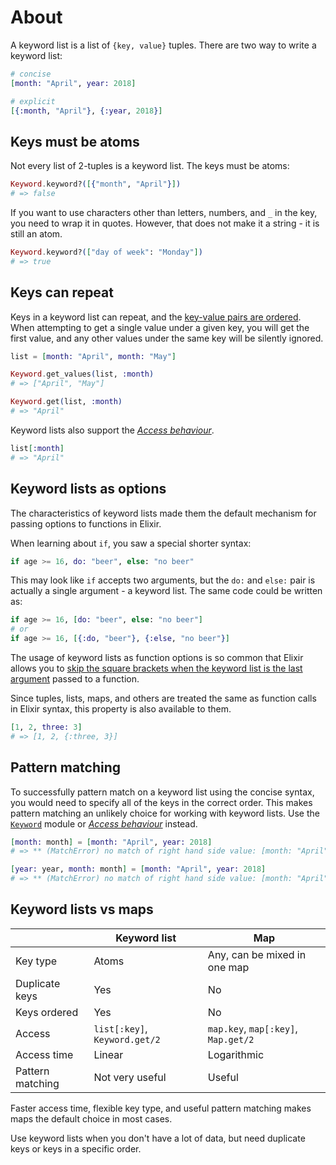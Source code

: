 # About

A keyword list is a list of `{key, value}` tuples. There are two way to write a keyword list:

```elixir
# concise
[month: "April", year: 2018]

# explicit
[{:month, "April"}, {:year, 2018}]
```

## Keys must be atoms

Not every list of 2-tuples is a keyword list. The keys must be atoms:

```elixir
Keyword.keyword?([{"month", "April"}])
# => false
```

If you want to use characters other than letters, numbers, and `_` in the key, you need to wrap it in quotes. However, that does not make it a string - it is still an atom.

```elixir
Keyword.keyword?(["day of week": "Monday"])
# => true
```

## Keys can repeat

Keys in a keyword list can repeat, and the [key-value pairs are ordered][keyword-duplicate-keys-and-ordering]. When attempting to get a single value under a given key, you will get the first value, and any other values under the same key will be silently ignored.

```elixir
list = [month: "April", month: "May"]

Keyword.get_values(list, :month)
# => ["April", "May"]

Keyword.get(list, :month)
# => "April"
```

Keyword lists also support the [_Access behaviour_][access-behaviour].

```elixir
list[:month]
# => "April"
```

## Keyword lists as options

The characteristics of keyword lists made them the default mechanism for passing options to functions in Elixir.

When learning about `if`, you saw a special shorter syntax:

```elixir
if age >= 16, do: "beer", else: "no beer"
```

This may look like `if` accepts two arguments, but the `do:` and `else:` pair is actually a single argument - a keyword list. The same code could be written as:

```elixir
if age >= 16, [do: "beer", else: "no beer"]
# or
if age >= 16, [{:do, "beer"}, {:else, "no beer"}]
```

The usage of keyword lists as function options is so common that Elixir allows you to [skip the square brackets when the keyword list is the last argument][keyword-call-syntax] passed to a function.

Since tuples, lists, maps, and others are treated the same as function calls in Elixir syntax, this property is also available to them.

```elixir
[1, 2, three: 3]
# => [1, 2, {:three, 3}]
```

## Pattern matching

To successfully pattern match on a keyword list using the concise syntax, you would need to specify all of the keys in the correct order. This makes pattern matching an unlikely choice for working with keyword lists. Use the [`Keyword`][keyword] module or [_Access behaviour_][access-behaviour] instead.

```elixir
[month: month] = [month: "April", year: 2018]
# => ** (MatchError) no match of right hand side value: [month: "April", year: 2018]

[year: year, month: month] = [month: "April", year: 2018]
# => ** (MatchError) no match of right hand side value: [month: "April", year: 2018]
```

## Keyword lists vs maps

|                  | Keyword list                  | Map                                 |
| ---------------- | ----------------------------- | ----------------------------------- |
| Key type         | Atoms                         | Any, can be mixed in one map        |
| Duplicate keys   | Yes                           | No                                  |
| Keys ordered     | Yes                           | No                                  |
| Access           | `list[:key]`, `Keyword.get/2` | `map.key`, `map[:key]`, `Map.get/2` |
| Access time      | Linear                        | Logarithmic                         |
| Pattern matching | Not very useful               | Useful                              |

Faster access time, flexible key type, and useful pattern matching makes maps the default choice in most cases.

Use keyword lists when you don't have a lot of data, but need duplicate keys or keys in a specific order.

[keyword-duplicate-keys-and-ordering]: https://hexdocs.pm/elixir/Keyword.html#module-duplicate-keys-and-ordering
[keyword]: https://hexdocs.pm/elixir/Keyword.html
[access-behaviour]: https://hexdocs.pm/elixir/Access.html
[keyword-call-syntax]: https://hexdocs.pm/elixir/Keyword.html#module-call-syntax
